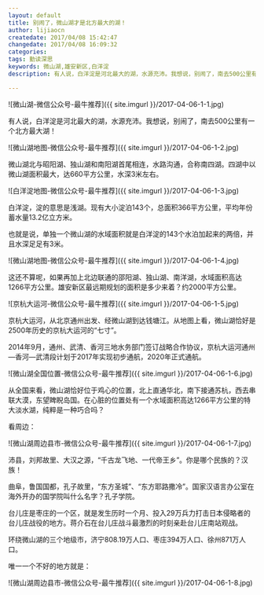 ```yaml
---
layout: default
title: 别闹了，微山湖才是北方最大的湖！
author: lijiaocn
createdate: 2017/04/08 15:42:47
changedate: 2017/04/08 16:09:32
categories:
tags: 勤读深思 
keywords: 微山湖,雄安新区,白洋淀
description: 有人说，白洋淀是河北最大的湖，水源充沛。我想说，别闹了，南去500公里有一个北方最大湖！

---
```


![微山湖-微信公众号-最牛推荐]({{ site.imgurl }}/2017-04-06-1-1.jpg)

有人说，白洋淀是河北最大的湖，水源充沛。我想说，别闹了，南去500公里有一个北方最大湖！

![微山湖地图-微信公众号-最牛推荐]({{ site.imgurl }}/2017-04-06-1-2.jpg)

微山湖北与昭阳湖、独山湖和南阳湖首尾相连，水路沟通，合称南四湖。四湖中以微山湖面积最大，达660平方公里，水深3米左右。

![白洋淀地图-微信公众号-最牛推荐]({{ site.imgurl }}/2017-04-06-1-3.jpg)

白洋淀，淀的意思是浅湖。现有大小淀泊143个，总面积366平方公里，平均年份蓄水量13.2亿立方米。

也就是说，单独一个微山湖的水域面积就是白洋淀的143个水泊加起来的两倍，并且水深足足有3米。

![微山湖地图-微信公众号-最牛推荐]({{ site.imgurl }}/2017-04-06-1-4.jpg)

这还不算呢，如果再加上北边联通的邵阳湖、独山湖、南洋湖，水域面积高达1266平方公里。雄安新区最远期规划的面积是多少来着？约2000平方公里。

![京杭大运河-微信公众号-最牛推荐]({{ site.imgurl }}/2017-04-06-1-5.jpg)

京杭大运河，从北京通州出发、经微山湖到达钱塘江。从地图上看，微山湖恰好是2500年历史的京杭大运河的“七寸”。

2014年9月，通州、武清、香河三地水务部门签订战略合作协议，京杭大运河通州—香河—武清段计划于2017年实现初步通航，2020年正式通航。

![微山湖全国位置-微信公众号-最牛推荐]({{ site.imgurl }}/2017-04-06-1-6.jpg)

从全国来看，微山湖恰好位于鸡心的位置，北上直通华北，南下接通苏杭，西去串联大漠，东望睥睨岛国。在心脏的位置处有一个水域面积高达1266平方公里的特大淡水湖，纯粹是一种巧合吗？

看周边：

![微山湖周边县市-微信公众号-最牛推荐]({{ site.imgurl }}/2017-04-06-1-7.jpg)

沛县，刘邦故里、大汉之源，“千古龙飞地、一代帝王乡”。你是哪个民族的？汉族！

曲阜，鲁国国都，孔子故里，“东方圣城”、“东方耶路撒冷”。国家汉语言办公室在海外开办的国学院叫什么名字？孔子学院。

台儿庄是枣庄的一个区，就是发生历时一个月、投入29万兵力打击日本侵略者的台儿庄战役的地方。蒋介石在台儿庄战斗最激烈的时刻亲赴台儿庄南站观战。

环绕微山湖的三个地级市，济宁808.19万人口、枣庄394万人口、徐州871万人口。

唯一一个不好的地方就是：

![微山湖周边县市-微信公众号-最牛推荐]({{ site.imgurl }}/2017-04-06-1-8.jpg)
